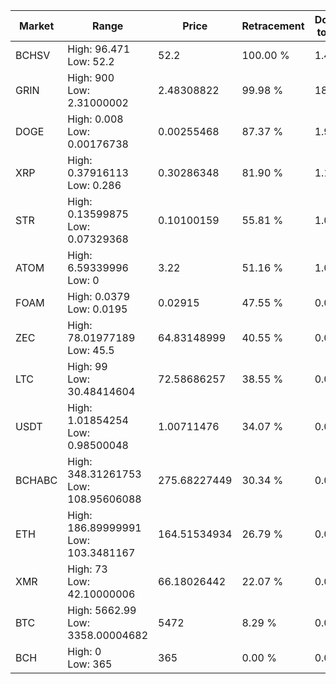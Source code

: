 | Market | Range | Price| Retracement | Doubles to 50% |
| --- | --- | --- | --- | --- |
| BCHSV | High: 96.471<br />Low: 52.2 | 52.2 | 100.00 % | 1.42 |
| GRIN | High: 900<br />Low: 2.31000002 | 2.48308822 | 99.98 % | 181.69 |
| DOGE | High: 0.008<br />Low: 0.00176738 | 0.00255468 | 87.37 % | 1.91 |
| XRP | High: 0.37916113<br />Low: 0.286 | 0.30286348 | 81.90 % | 1.10 |
| STR | High: 0.13599875<br />Low: 0.07329368 | 0.10100159 | 55.81 % | 1.04 |
| ATOM | High: 6.59339996<br />Low: 0 | 3.22 | 51.16 % | 1.02 |
| FOAM | High: 0.0379<br />Low: 0.0195 | 0.02915 | 47.55 % | 0.00 |
| ZEC | High: 78.01977189<br />Low: 45.5 | 64.83148999 | 40.55 % | 0.00 |
| LTC | High: 99<br />Low: 30.48414604 | 72.58686257 | 38.55 % | 0.00 |
| USDT | High: 1.01854254<br />Low: 0.98500048 | 1.00711476 | 34.07 % | 0.00 |
| BCHABC | High: 348.31261753<br />Low: 108.95606088 | 275.68227449 | 30.34 % | 0.00 |
| ETH | High: 186.89999991<br />Low: 103.3481167 | 164.51534934 | 26.79 % | 0.00 |
| XMR | High: 73<br />Low: 42.10000006 | 66.18026442 | 22.07 % | 0.00 |
| BTC | High: 5662.99<br />Low: 3358.00004682 | 5472 | 8.29 % | 0.00 |
| BCH | High: 0<br />Low: 365 | 365 | 0.00 % | 0.00 |
